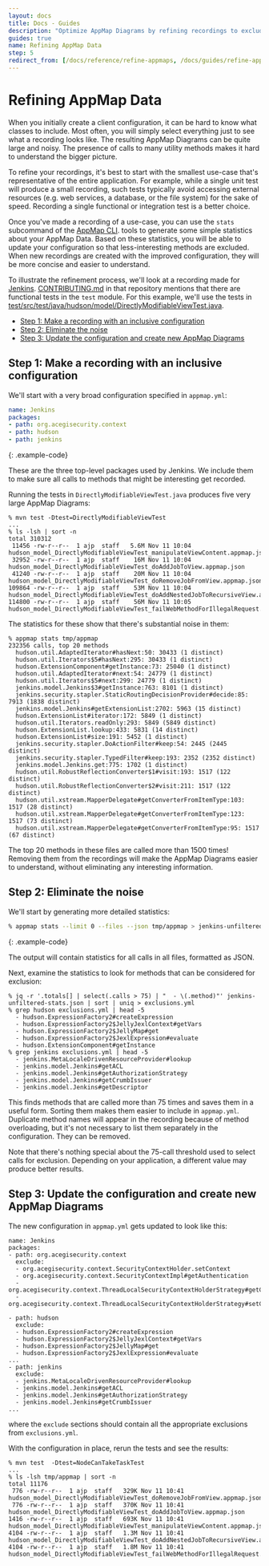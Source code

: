 ```yaml
---
layout: docs
title: Docs - Guides
description: "Optimize AppMap Diagrams by refining recordings to exclude noise. Start with inclusive config, analyze stats, update config, create concise AppMap Diagrams."
guides: true
name: Refining AppMap Data
step: 5
redirect_from: [/docs/reference/refine-appmaps, /docs/guides/refine-appmaps]
---
```


# Refining AppMap Data <!-- omit in toc -->

When you initially create a client configuration, it can be hard to know what classes to
include. Most often, you will simply select everything just to see what a recording looks
like. The resulting AppMap Diagrams can be quite large and noisy. The presence of calls to many
utility methods makes it hard to understand the bigger picture.

To refine your recordings, it's best to start with the smallest use-case that's
representative of the entire application. For example, while a single unit test will
produce a small recording, such tests typically avoid accessing external resources
(e.g. web services, a database, or the file system) for the sake of speed. Recording a
single functional or integration test is a better choice.

Once you've made a recording of a use-case, you can use the `stats` subcommand
of the [AppMap CLI](/docs/reference/appmap-client-cli.html).
tools to generate some simple statistics about your AppMap Data. Based on these statistics,
you will be able to update your configuration so that less-interesting methods are
excluded. When new recordings are created with the improved configuration, they will be
more concise and easier to understand.

To illustrate the refinement process, we'll look at a recording made for
[Jenkins](https://github.com/land-of-apps/jenkins). [CONTRIBUTING.md](https://github.com/land-of-apps/jenkins/blob/master/CONTRIBUTING.md#testing-changes)
in that repository mentions that there are functional tests in the `test` module. For this
example, we'll use the tests in
[test/src/test/java/hudson/model/DirectlyModifiableViewTest.java](https://github.com/land-of-apps/jenkins/blob/master/test/src/test/java/hudson/model/DirectlyModifiableViewTest.java).

- [Step 1: Make a recording with an inclusive configuration](#step-1-make-a-recording-with-an-inclusive-configuration)
- [Step 2: Eliminate the noise](#step-2-eliminate-the-noise)
- [Step 3: Update the configuration and create new AppMap Diagrams](#step-3-update-the-configuration-and-create-new-appmap-diagrams)

## Step 1: Make a recording with an inclusive configuration

We'll start with a very broad configuration specified in
`appmap.yml`:

```yaml
name: Jenkins
packages:
- path: org.acegisecurity.context
- path: hudson
- path: jenkins
```
{: .example-code}

These are the three top-level packages used by Jenkins. We include them to make sure all
calls to methods that might be interesting get recorded.

Running the tests in `DirectlyModifiableViewTest.java` produces five very large AppMap Diagrams:

```
% mvn test -Dtest=DirectlyModifiableViewTest
...
% ls -lsh | sort -n
total 310312
 11456 -rw-r--r--  1 ajp  staff   5.6M Nov 11 10:04 hudson_model_DirectlyModifiableViewTest_manipulateViewContent.appmap.json
 32952 -rw-r--r--  1 ajp  staff    16M Nov 11 10:04 hudson_model_DirectlyModifiableViewTest_doAddJobToView.appmap.json
 41240 -rw-r--r--  1 ajp  staff    20M Nov 11 10:04 hudson_model_DirectlyModifiableViewTest_doRemoveJobFromView.appmap.json
109864 -rw-r--r--  1 ajp  staff    53M Nov 11 10:04 hudson_model_DirectlyModifiableViewTest_doAddNestedJobToRecursiveView.appmap.json
114800 -rw-r--r--  1 ajp  staff    56M Nov 11 10:05 hudson_model_DirectlyModifiableViewTest_failWebMethodForIllegalRequest.appmap.jso
```

The statistics for these show that there's substantial noise in them:

```
% appmap stats tmp/appmap
232356 calls, top 20 methods
  hudson.util.AdaptedIterator#hasNext:50: 30433 (1 distinct)
  hudson.util.Iterators$5#hasNext:295: 30433 (1 distinct)
  hudson.ExtensionComponent#getInstance:73: 25040 (1 distinct)
  hudson.util.AdaptedIterator#next:54: 24779 (1 distinct)
  hudson.util.Iterators$5#next:299: 24779 (1 distinct)
  jenkins.model.Jenkins$3#getInstance:763: 8101 (1 distinct)
  jenkins.security.stapler.StaticRoutingDecisionProvider#decide:85: 7913 (1838 distinct)
  jenkins.model.Jenkins#getExtensionList:2702: 5963 (15 distinct)
  hudson.ExtensionList#iterator:172: 5849 (1 distinct)
  hudson.util.Iterators.readOnly:293: 5849 (5849 distinct)
  hudson.ExtensionList.lookup:433: 5831 (14 distinct)
  hudson.ExtensionList#size:191: 5452 (1 distinct)
  jenkins.security.stapler.DoActionFilter#keep:54: 2445 (2445 distinct)
  jenkins.security.stapler.TypedFilter#keep:193: 2352 (2352 distinct)
  jenkins.model.Jenkins.get:775: 1702 (1 distinct)
  hudson.util.RobustReflectionConverter$1#visit:193: 1517 (122 distinct)
  hudson.util.RobustReflectionConverter$2#visit:211: 1517 (122 distinct)
  hudson.util.xstream.MapperDelegate#getConverterFromItemType:103: 1517 (28 distinct)
  hudson.util.xstream.MapperDelegate#getConverterFromItemType:123: 1517 (73 distinct)
  hudson.util.xstream.MapperDelegate#getConverterFromItemType:95: 1517 (67 distinct)
```

The top 20 methods in these files are called more than 1500 times! Removing them from the
recordings will make the AppMap Diagrams easier to understand, without eliminating any
interesting information.

## Step 2: Eliminate the noise

We'll start by generating more detailed statistics:

```sh
% appmap stats --limit 0 --files --json tmp/appmap > jenkins-unfiltered-stats.json
```
{: .example-code}

The output will contain statistics for all calls in all files, formatted as JSON.

Next, examine the statistics to look for methods that can be considered for exclusion:

```
% jq -r '.totals[] | select(.calls > 75) | "  - \(.method)"' jenkins-unfiltered-stats.json | sort | uniq > exclusions.yml
% grep hudson exclusions.yml | head -5
  - hudson.ExpressionFactory2#createExpression
  - hudson.ExpressionFactory2$JellyJexlContext#getVars
  - hudson.ExpressionFactory2$JellyMap#get
  - hudson.ExpressionFactory2$JexlExpression#evaluate
  - hudson.ExtensionComponent#getInstance
% grep jenkins exclusions.yml | head -5
  - jenkins.MetaLocaleDrivenResourceProvider#lookup
  - jenkins.model.Jenkins#getACL
  - jenkins.model.Jenkins#getAuthorizationStrategy
  - jenkins.model.Jenkins#getCrumbIssuer
  - jenkins.model.Jenkins#getDescriptor
```

This finds methods that are called more than 75 times and saves them in a useful
form. Sorting them makes them easier to include in `appmap.yml`. Duplicate
method names will appear in the recording because of method overloading, but it's not
necessary to list them separately in the configuration. They can be removed.

Note that there's nothing special about the 75-call threshold used to select calls for
exclusion. Depending on your application, a different value may produce better results.

## Step 3: Update the configuration and create new AppMap Diagrams

The new configuration in `appmap.yml` gets updated to look like this:

```
name: Jenkins
packages:
- path: org.acegisecurity.context
  exclude:
  - org.acegisecurity.context.SecurityContextHolder.setContext
  - org.acegisecurity.context.SecurityContextImpl#getAuthentication
  - org.acegisecurity.context.ThreadLocalSecurityContextHolderStrategy#getContext
  - org.acegisecurity.context.ThreadLocalSecurityContextHolderStrategy#setContext

- path: hudson
  exclude:
  - hudson.ExpressionFactory2#createExpression
  - hudson.ExpressionFactory2$JellyJexlContext#getVars
  - hudson.ExpressionFactory2$JellyMap#get
  - hudson.ExpressionFactory2$JexlExpression#evaluate
...
- path: jenkins
  exclude:
  - jenkins.MetaLocaleDrivenResourceProvider#lookup
  - jenkins.model.Jenkins#getACL
  - jenkins.model.Jenkins#getAuthorizationStrategy
  - jenkins.model.Jenkins#getCrumbIssuer
...
```


where the `exclude` sections should contain all the appropriate exclusions from
`exclusions.yml`.
    
With the configuration in place, rerun the tests and see the results:

```
% mvn test  -Dtest=NodeCanTakeTaskTest
...
% ls -lsh tmp/appmap | sort -n
total 11176
 776 -rw-r--r--  1 ajp  staff   329K Nov 11 10:41 hudson_model_DirectlyModifiableViewTest_doRemoveJobFromView.appmap.json
 776 -rw-r--r--  1 ajp  staff   370K Nov 11 10:41 hudson_model_DirectlyModifiableViewTest_doAddJobToView.appmap.json
1416 -rw-r--r--  1 ajp  staff   693K Nov 11 10:41 hudson_model_DirectlyModifiableViewTest_manipulateViewContent.appmap.json
4104 -rw-r--r--  1 ajp  staff   1.3M Nov 11 10:41 hudson_model_DirectlyModifiableViewTest_doAddNestedJobToRecursiveView.appmap.json
4104 -rw-r--r--  1 ajp  staff   1.8M Nov 11 10:41 hudson_model_DirectlyModifiableViewTest_failWebMethodForIllegalRequest.appmap.json
```
